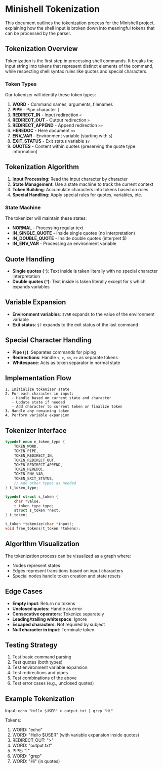 # Minishell Tokenization

This document outlines the tokenization process for the Minishell project, explaining how the shell input is broken down into meaningful tokens that can be processed by the parser.

## Tokenization Overview

Tokenization is the first step in processing shell commands. It breaks the input string into tokens that represent distinct elements of the command, while respecting shell syntax rules like quotes and special characters.

### Token Types

Our tokenizer will identify these token types:

1. **WORD** - Command names, arguments, filenames
2. **PIPE** - Pipe character `|`
3. **REDIRECT_IN** - Input redirection `<`
4. **REDIRECT_OUT** - Output redirection `>`
5. **REDIRECT_APPEND** - Append redirection `>>`
6. **HEREDOC** - Here document `<<`
7. **ENV_VAR** - Environment variable (starting with `$`)
8. **EXIT_STATUS** - Exit status variable `$?`
9. **QUOTES** - Content within quotes (preserving the quote type information)

## Tokenization Algorithm

1. **Input Processing**: Read the input character by character
2. **State Management**: Use a state machine to track the current context
3. **Token Building**: Accumulate characters into tokens based on rules
4. **Special Handling**: Apply special rules for quotes, variables, etc.

### State Machine

The tokenizer will maintain these states:

- **NORMAL** - Processing regular text
- **IN_SINGLE_QUOTE** - Inside single quotes (no interpretation)
- **IN_DOUBLE_QUOTE** - Inside double quotes (interpret $)
- **IN_ENV_VAR** - Processing an environment variable

## Quote Handling

- **Single quotes (`'`)**: Text inside is taken literally with no special character interpretation
- **Double quotes (`"`)**: Text inside is taken literally except for `$` which expands variables

## Variable Expansion

- **Environment variables**: `$VAR` expands to the value of the environment variable
- **Exit status**: `$?` expands to the exit status of the last command

## Special Character Handling

- **Pipe (`|`)**: Separates commands for piping
- **Redirections**: Handle `<`, `>`, `<<`, `>>` as separate tokens
- **Whitespace**: Acts as token separator in normal state

## Implementation Flow

```
1. Initialize tokenizer state
2. For each character in input:
   - Handle based on current state and character
   - Update state if needed
   - Add character to current token or finalize token
3. Handle any remaining token
4. Perform variable expansion
```

## Tokenizer Interface

```c
typedef enum e_token_type {
    TOKEN_WORD,
    TOKEN_PIPE,
    TOKEN_REDIRECT_IN,
    TOKEN_REDIRECT_OUT,
    TOKEN_REDIRECT_APPEND,
    TOKEN_HEREDOC,
    TOKEN_ENV_VAR,
    TOKEN_EXIT_STATUS,
    // Add other types as needed
} t_token_type;

typedef struct s_token {
    char *value;
    t_token_type type;
    struct s_token *next;
} t_token;

t_token *tokenize(char *input);
void free_tokens(t_token *tokens);
```

## Algorithm Visualization

The tokenization process can be visualized as a graph where:
- Nodes represent states
- Edges represent transitions based on input characters
- Special nodes handle token creation and state resets

## Edge Cases

- **Empty input**: Return no tokens
- **Unclosed quotes**: Handle as error
- **Consecutive operators**: Tokenize separately
- **Leading/trailing whitespace**: Ignore
- **Escaped characters**: Not required by subject
- **Null character in input**: Terminate token

## Testing Strategy

1. Test basic command parsing
2. Test quotes (both types)
3. Test environment variable expansion
4. Test redirections and pipes
5. Test combinations of the above
6. Test error cases (e.g., unclosed quotes)

## Example Tokenization

Input: `echo "Hello $USER" > output.txt | grep "Hi"`

Tokens:
1. WORD: "echo"
2. WORD: "Hello $USER" (with variable expansion inside quotes)
3. REDIRECT_OUT: ">"
4. WORD: "output.txt"
5. PIPE: "|"
6. WORD: "grep"
7. WORD: "Hi" (in quotes)
